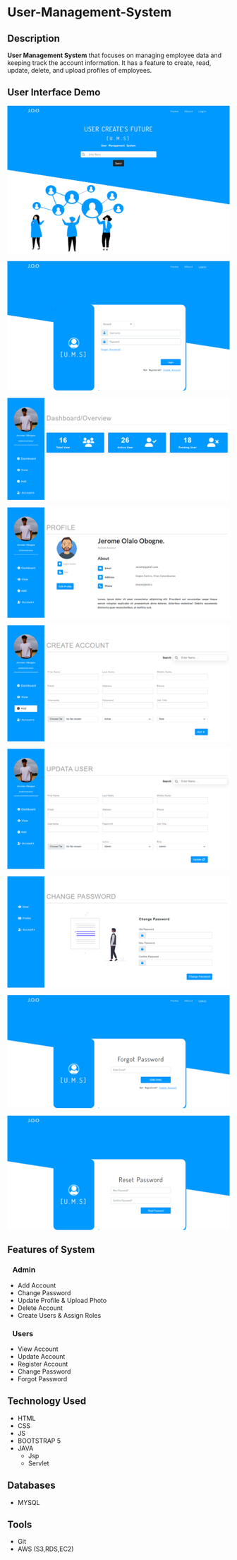 # User-Management-System
## Description 
**User Management System**  that focuses on managing employee data and keeping track the account information.
It has a feature to create, read, update, delete, and upload profiles of employees.

## User Interface Demo

![HomePage](UMS_DESIGN/Homepage.png)

![LoginPage](UMS_DESIGN/LOGIN.png)

![HomePage](UMS_DESIGN/Dashboard.png)

![HomePage](UMS_DESIGN/Profile3.png)

![HomePage](UMS_DESIGN/Add_Account.png)

![HomePage](UMS_DESIGN/Update.png)

![HomePage](UMS_DESIGN/UserChangePassword.png)

![HomePage](UMS_DESIGN/forgotpassword.png)

![HomePage](UMS_DESIGN/resetpassword.png)


## Features of System

### &nbsp;&nbsp; Admin  

 * Add Account
 * Change Password
 * Update Profile & Upload Photo
 * Delete Account
 * Create Users & Assign Roles

 

 ### &nbsp;&nbsp; Users

* View Account
* Update Account
* Register Account
* Change Password
* Forgot Password


## Technology Used

* HTML
* CSS
* JS
* BOOTSTRAP 5
* JAVA
    * Jsp
    * Servlet

## Databases
* MYSQL

## Tools
* Git
* AWS (S3,RDS,EC2)


